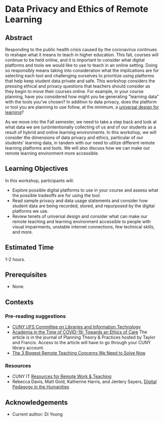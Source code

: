 # Data Privacy and Ethics of Remote Learning

## Abstract

Responding to the public health crisis caused by the coronavirus continues to reshape what it means to teach in higher education. This fall, courses will continue to be held online, and it is important to consider what digital platforms and tools we would like to use to teach in an online setting. Doing so responsibly means taking into consideration what the implications are for selecting each tool and challenging ourselves to prioritize using platforms that help keep student data private and safe. This workshop considers the pressing ethical and privacy questions that teachers should consider as they begin to move their courses online. For example, in your course planning, have you considered how might you be generating "learning data" with the tools you've chosen? In addition to data privacy, does the platform or tool you are planning to use follow, at the minimum, a [universal design for learning](http://udlforteachers.com/)?    

As we move into the Fall semester, we need to take a step back and look at what data we are (un)intentionally collecting of us and of our students as a result of hybrid and online learning environments. In this workshop, we will consider the dimensions of data privacy and ethics, particular of our students' learning data, in tandem with our need to utilize different remote learning platforms and tools. We will also discuss how we can make our remote learning environment more accessible.    

## Learning Objectives

In this workshop, participants will:

- Explore possible digital platforms to use in your course and assess what the possible tradeoffs are for using the tool.
- Read sample privacy and data usage statements and consider how student data are being recorded, stored, and repurposed by the digital platforms we use.
- Review tenets of universal design and consider what can make our remote teaching and learning environment accessible to people with visual impairments, unstable internet connections, few technical skills, and more. 

## Estimated Time

1-2 hours.

## Prerequisites 

- None.

## Contexts

### Pre-reading suggestions

- [CUNY UFS Committee on Libraries and Information Technology](http://www1.cuny.edu/sites/cunyufs/committees/senate/standing/libraries-it/meetings-2019-2020/)
- [Academia in the Time of COVID-19: Towards an Ethics of Care](https://www.tandfonline.com/doi/full/10.1080/14649357.2020.1757891) The article is in the journal of Planning Theory & Practices hosted by Taylor and Francis. Access to the article will have to go through your CUNY library account.
- [The 3 Biggest Remote Teaching Concerns We Need to Solve Now](https://www.edsurge.com/news/2020-04-02-the-3-biggest-remote-teaching-concerns-we-need-to-solve-now)

### Resources
- CUNY IT [Resources for Remote Work & Teaching](https://www.cuny.edu/about/administration/offices/cis/it-resources-for-remote-work-teaching/)
- Rebecca Davis, Matt Gold, Katherine Harris, and Jentery Sayers, [Digital Pedagogy in the Humanities](https://digitalpedagogy.hcommons.org/)

## Acknowledgements

- Current author: Di Yoong